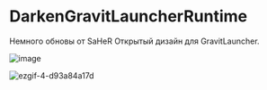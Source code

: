 # DarkenGravitLauncherRuntime
Немного обновы от SaHeR
Открытый дизайн для GravitLauncher.

![image](https://inzeworld.com/img/graphics/landing/hero-main.png)


![ezgif-4-d93a84a17d](blob:https://yapx.ru/e718b11d-f752-4733-9004-a7badc39526a)
